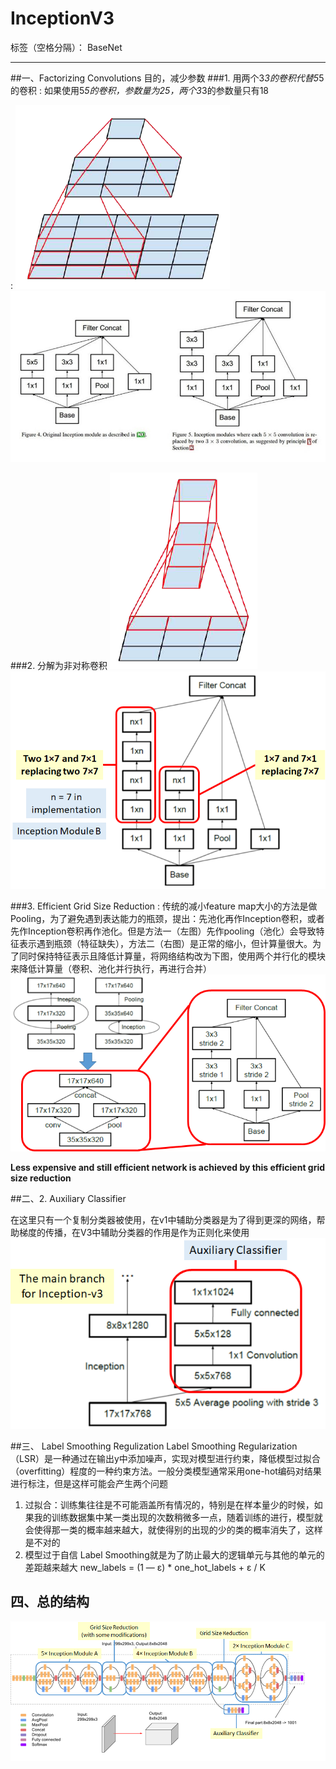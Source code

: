 ﻿# InceptionV3

标签（空格分隔）： BaseNet

---

##一、Factorizing Convolutions
目的，减少参数
###1. 用两个3*3的卷积代替5*5的卷积
:   如果使用5*5的卷积，参数量为25，两个3*3的参数量只有18

:   ![3*3代替5*5](https://raw.githubusercontent.com/think-chao/interview/master/paper/images/v3-1.png)![对比](https://raw.githubusercontent.com/think-chao/interview/master/paper/images/duibi.jpg)

###2. 分解为非对称卷积
![非对称卷积](https://raw.githubusercontent.com/think-chao/interview/master/paper/images/v3-3.png)
![非对称卷积](https://raw.githubusercontent.com/think-chao/interview/master/paper/images/v3-4.png)

###3. Efficient Grid Size Reduction
:   传统的减小feature map大小的方法是做Pooling，为了避免遇到表达能力的瓶颈，提出：先池化再作Inception卷积，或者先作Inception卷积再作池化。但是方法一（左图）先作pooling（池化）会导致特征表示遇到瓶颈（特征缺失），方法二（右图）是正常的缩小，但计算量很大。为了同时保持特征表示且降低计算量，将网络结构改为下图，使用两个并行化的模块来降低计算量（卷积、池化并行执行，再进行合并）
![并行](https://raw.githubusercontent.com/think-chao/interview/master/paper/images/v3-7.png)

**Less expensive and still efficient network is achieved by this efficient grid size reduction**

##二、2. Auxiliary Classifier

在这里只有一个复制分类器被使用，在v1中辅助分类器是为了得到更深的网络，帮助梯度的传播，在V3中辅助分类器的作用是作为正则化来使用
![辅助分类器](https://raw.githubusercontent.com/think-chao/interview/master/paper/images/v3-6.png)

##三、 Label Smoothing Regulization
Label Smoothing Regularization（LSR）是一种通过在输出y中添加噪声，实现对模型进行约束，降低模型过拟合（overfitting）程度的一种约束方法。一般分类模型通常采用one-hot编码对结果进行标注，但是这样可能会产生两个问题
1. 过拟合：训练集往往是不可能涵盖所有情况的，特别是在样本量少的时候，如果我的训练数据集中某一类出现的次数稍微多一点，随着训练的进行，模型就会使得那一类的概率越来越大，就使得别的出现的少的类的概率消失了，这样是不对的
2. 模型过于自信
Label Smoothing就是为了防止最大的逻辑单元与其他的单元的差距越来越大
new_labels = (1 — ε) * one_hot_labels + ε / K

## 四、总的结构
![总体结构](https://raw.githubusercontent.com/think-chao/interview/master/paper/images/v3.png)


    






